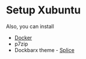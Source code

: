 # Setup Xubuntu
Also, you can install
- [Docker](https://www.digitalocean.com/community/tutorials/how-to-install-and-use-docker-on-ubuntu-20-04)
- p7zip
- Dockbarx theme - [Splice](https://github.com/phenomenos/Splice/)
